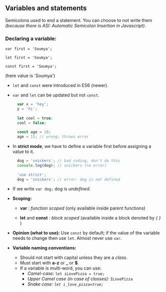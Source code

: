 ## Variables and statements

Semicolons used to end a statement. You can choose to not write them _(because there is ASI: Automatic Semicolon Insertion in Javascript)_.

### Declaring a variable:

`var first = 'Soumya';`

`let first = 'Soumya';`

`const first = 'Soumya';`

(here value is 'Soumya')

-   `let` and `const` were introduced in ES6 (newer).
    
-   `var` and `let` can be updated but not `const`.
    
    ```javascript
      var x = 'hey';
      y = 'hi';
      
      let cool = true;
      cool = false;
      
      const age = 10;
      age = 11; // wrong: throws error
    
    ```
    
-   In **strict mode**, we have to define a variable first before assigning a value to it.
    
    ```javascript
      dog = 'snickers'; // bad coding, don't do this
      console.log(dog); // snickers (no error) 
      
      'use strict';
      dog = 'snickers'; // error: dog is not defined
    
    ```
    
-   If we write `var dog;` dog is _undefined._
    
-   **Scoping:**
    
    -   **var** : _function scoped_ (only available inside parent functions)
        
    -   **let** and **const** : _block scoped_ (available inside a block denoted by _{ }_ )
        
-   **Opinion (what to use):** Use `const` by default; if the value of the variable needs to change then use `let`. Almost never use `var`.
    
-   **Variable naming conventions:**
    
    -   Should not start with capital unless they are a _class_.
    -   Must start with **a-z** or **_** or **$**.
    -   If a variable is multi-word, you can use:
        -   _Camel-case:_ `let iLovePizza = true;`
        -   _Upper Camel case (in case of classes):_ `ILovePizza`
        -   _Snake case: `let i_love_pizza=true;`_